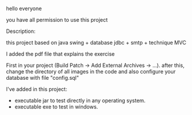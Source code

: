 hello everyone

you have all permission to use this project

Description:

this project based on java swing + database jdbc + smtp + technique MVC

I added the pdf file that explains the exercise

First in your project (Build Patch -> Add External Archives -> ...). after this, change the directory of all images in the code and also configure your database with file "config.sql"

I've added in this project:

- executable jar to test directly in any operating system.
- executable exe to test in windows.
